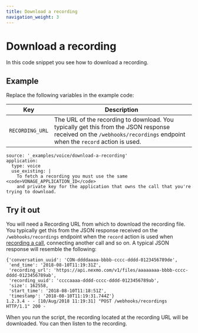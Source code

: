 ```yaml
---
title: Download a recording
navigation_weight: 3
---
```


# Download a recording

In this code snippet you see how to download a recording.

## Example

Replace the following variables in the example code:

Key |	Description
-- | --
`RECORDING_URL` |	The URL of the recording to download. You typically get this from the JSON response received on the `/webhooks/recordings` endpoint when the `record` action is used.

```code_snippets
source: '_examples/voice/download-a-recording'
application:
  type: voice
  use_existing: |
    To fetch a recording you must use the same <code>VONAGE_APPLICATION_ID</code>
    and private key for the application that owns the call that you're trying to download.
```

## Try it out

You will need a Recording URL from which to download the recording file. You typically get this from the JSON response received on the `/webhooks/recordings` endpoint when the `record` action is used when [recording a call](/voice/voice-api/code-snippets/record-a-call), connecting another call and so on. A typical JSON response will resemble the following:

```
{'conversation_uuid': 'CON-ddddaaaa-bbbb-cccc-dddd-0123456789de',
 'end_time': '2018-08-10T11:19:31Z',
 'recording_url': 'https://api.nexmo.com/v1/files/aaaaaaaa-bbbb-cccc-dddd-0123456789ab',
 'recording_uuid': 'ccccaaaa-dddd-cccc-dddd-0123456789ab',
 'size': 162558,
 'start_time': '2018-08-10T11:18:51Z',
 'timestamp': '2018-08-10T11:19:31.744Z'}
1.2.3.4 - - [10/Aug/2018 11:19:31] "POST /webhooks/recordings HTTP/1.1" 200 -
```

When you run the script, the recording located at the recording URL will
be downloaded. You can then listen to the recording.
